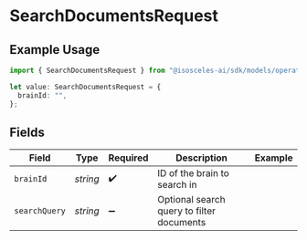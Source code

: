 # SearchDocumentsRequest

## Example Usage

```typescript
import { SearchDocumentsRequest } from "@isosceles-ai/sdk/models/operations";

let value: SearchDocumentsRequest = {
  brainId: "",
};
```

## Fields

| Field                                     | Type                                      | Required                                  | Description                               | Example                                   |
| ----------------------------------------- | ----------------------------------------- | ----------------------------------------- | ----------------------------------------- | ----------------------------------------- |
| `brainId`                                 | *string*                                  | :heavy_check_mark:                        | ID of the brain to search in              |                                           |
| `searchQuery`                             | *string*                                  | :heavy_minus_sign:                        | Optional search query to filter documents |                                           |